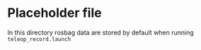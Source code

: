 # Placeholder file

In this directory rosbag data are stored by default when running `teleop_record.launch`
